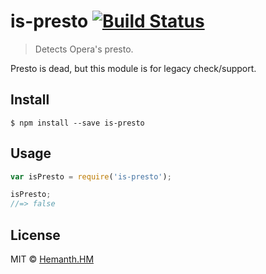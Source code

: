 # is-presto [![Build Status](https://travis-ci.org/hemanth/is-presto.svg?branch=master)](https://travis-ci.org/hemanth/is-presto)

> Detects Opera's presto.

Presto is dead, but this module is for legacy check/support.


## Install

```
$ npm install --save is-presto
```


## Usage

```js
var isPresto = require('is-presto');

isPresto;
//=> false
```

## License

MIT © [Hemanth.HM](http://h3manth.com)
